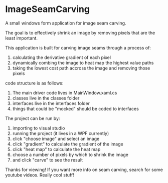 ImageSeamCarving
================

A small windows form application for image seam carving.

The goal is to effectively shrink an image by removing pixels that are the least important.


This application is built for carving image seams through a process of:

1. calculating the derivative gradient of each pixel
2. dynamically combing the image to heat map the highest value paths
3. taking the lowest cost path accross the image and removing those pixels


code structure is as follows:

1. The main driver code lives in MainWindow.xaml.cs
2. classes live in the classes folder
3. interfaces live in the interfaces folder
4. things that could be "mocked" should be coded to interfaces


The project can be run by:

1. importing to visual studio
2. running the project (it lives in a WPF currently)
3. click "choose image" and select an image
4. click "gradient" to calculate the gradient of the image
5. click "heat map" to calculate the heat map
6. choose a number of pixels by which to shrink the image
7. and click "carve" to see the result


Thanks for viewing! If you want more info on seam carving, search for some youtube videos. Really cool stuff!
